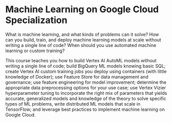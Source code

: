 # Machine Learning on Google Cloud Specialization
What is machine learning, and what kinds of problems can it solve? How can you build, train, and deploy machine learning models at scale without writing a single line of code? When should you use automated machine learning or custom training? 

This course teaches you how to build Vertex AI AutoML models without writing a single line of code; build BigQuery ML models knowing basic SQL; create Vertex AI custom training jobs you deploy using containers (with little knowledge of Docker); use Feature Store for data management and governance; use feature engineering for model improvement; determine the appropriate data preprocessing options for your use case; use Vertex Vizier hyperparameter tuning to incorporate the right mix of parameters that yields accurate, generalized models and knowledge of the theory to solve specific types of ML problems, write distributed ML models that scale in TensorFlow; and leverage best practices to implement machine learning on Google Cloud.